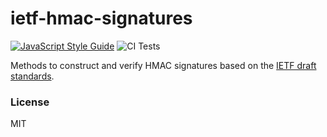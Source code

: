 # ietf-hmac-signatures

[![JavaScript Style Guide](https://img.shields.io/badge/code_style-standard-brightgreen.svg)](https://standardjs.com) ![CI Tests](https://github.com/autotelic/ietf-hmac-signatures/workflows/CI%20Tests/badge.svg)

Methods to construct and verify HMAC signatures based on the [IETF draft standards][1].

### License

MIT

[1]: https://datatracker.ietf.org/doc/draft-ietf-httpbis-message-signatures/